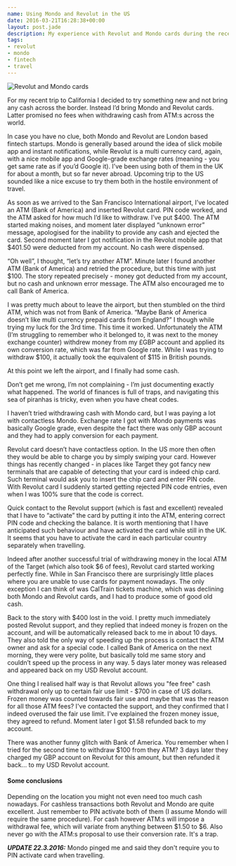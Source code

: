 ```yaml
---
name: Using Mondo and Revolut in the US
date: 2016-03-21T16:28:38+00:00
layout: post.jade
description: My experience with Revolut and Mondo cards during the recent trip to California, US
tags:
- revolut
- mondo
- fintech
- travel
---
```


<img src="https://alexsavin.me/photos/2016-03-21-mondo-revolut.jpg" class="featured" alt="Revolut and Mondo cards">

For my recent trip to California I decided to try something new and not bring any cash across the border. Instead I’d bring Mondo and Revolut cards. Latter promised no fees when withdrawing cash from ATM:s across the world.

In case you have no clue, both Mondo and Revolut are London based fintech startups. Mondo is generally based around the idea of slick mobile app and instant notifications, while Revolut is a multi currency card, again, with a nice mobile app and Google-grade exchange rates (meaning - you get same rate as if you’d Google it). I’ve been using both of them in the UK for about a month, but so far never abroad. Upcoming trip to the US sounded like a nice excuse to try them both in the hostile environment of travel.

As soon as we arrived to the San Francisco International airport, I’ve located an ATM (Bank of America) and inserted Revolut card. PIN code worked, and the ATM asked for how much I’d like to withdraw. I’ve put $400. The ATM started making noises, and moment later displayed “unknown error” message, apologised for the inability to provide any cash and ejected the card. Second moment later I got notification in the Revolut mobile app that $401.50 were deducted from my account. No cash were dispensed.

“Oh well”, I thought, “let’s try another ATM”. Minute later I found another ATM (Bank of America) and retried the procedure, but this time with just $100. The story repeated precisely - money got deducted from my account, but no cash and unknown error message. The ATM also encouraged me to call Bank of America.

I was pretty much about to leave the airport, but then stumbled on the third ATM, which was not from Bank of America. “Maybe Bank of America doesn’t like multi currency prepaid cards from England?” I though while trying my luck for the 3rd time. This time it worked. Unfortunately the ATM (I’m struggling to remember who it belonged to, it was next to the money exchange counter) withdrew money from my £GBP account and applied its own conversion rate, which was far from Google rate. While I was trying to withdraw $100, it actually took the equivalent of $115 in British pounds.

At this point we left the airport, and I finally had some cash.

Don’t get me wrong, I’m not complaining - I’m just documenting exactly what happened. The world of finances is full of traps, and navigating this sea of piranhas is tricky, even when you have cheat codes.

I haven’t tried withdrawing cash with Mondo card, but I was paying a lot with contactless Mondo. Exchange rate I got with Mondo payments was basically Google grade, even despite the fact there was only GBP account and they had to apply conversion for each payment.

Revolut card doesn’t have contactless option. In the US more then often they would be able to charge you by simply swiping your card. However things has recently changed - in places like Target they got fancy new terminals that are capable of detecting that your card is indeed chip card. Such terminal would ask you to insert the chip card and enter PIN code. With Revolut card I suddenly started getting rejected PIN code entries, even when I was 100% sure that the code is correct.

Quick contact to the Revolut support (which is fast and excellent) revealed that I have to “activate” the card by putting it into the ATM, entering correct PIN code and checking the balance. It is worth mentioning that I have anticipated such behaviour and have activated the card while still in the UK. It seems that you have to activate the card in each particular country separately when travelling.

Indeed after another successful trial of withdrawing money in the local ATM of the Target (which also took $6 of fees), Revolut card started working perfectly fine. While in San Francisco there are surprisingly little places where you are unable to use cards for payment nowadays. The only exception I can think of was CalTrain tickets machine, which was declining both Mondo and Revolut cards, and I had to produce some of good old cash.

Back to the story with $400 lost in the void. I pretty much immediately posted Revolut support, and they replied that indeed money is frozen on the account, and will be automatically released back to me in about 10 days. They also told the only way of speeding up the process is contact the ATM owner and ask for a special code. I called Bank of America on the next morning, they were very polite, but basically told me same story and couldn’t speed up the process in any way. 5 days later money was released and appeared back on my USD Revolut account.

One thing I realised half way is that Revolut allows you "fee free" cash withdrawal only up to certain fair use limit - $700 in case of US dollars. Frozen money was counted towards fair use and maybe that was the reason for all those ATM fees? I've contacted the support, and they confirmed that I indeed overused the fair use limit. I've explained the frozen money issue, they agreed to refund. Moment later I got $1.58 refunded back to my account. 

There was another funny glitch with Bank of America. You remember when I tried for the second time to withdraw $100 from they ATM? 3 days later they charged my GBP account on Revolut for this amount, but then refunded it back… to my USD Revolut account.

#### Some conclusions

Depending on the location you might not even need too much cash nowadays. For cashless transactions both Revolut and Mondo are quite excellent. Just remember to PIN activate both of them (I assume Mondo will require the same procedure). For cash however ATM:s will impose a withdrawal fee, which will variate from anything between $1.50 to $6. Also never go with the ATM:s proposal to use their conversion rate. It's a trap.

***UPDATE 22.3.2016:*** Mondo pinged me and said they don't require you to PIN activate card when travelling.
